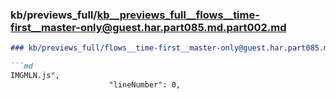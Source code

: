 ### kb/previews_full/kb__previews_full__flows__time-first__master-only@guest.har.part085.md.part002.md

```md
### kb/previews_full/flows__time-first__master-only@guest.har.part085.md (part 002)

```md
IMGMLN.js",
                      "lineNumber": 0,
            
```

```

```
